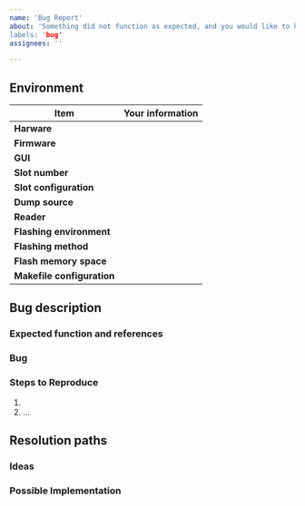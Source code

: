 ```yaml
---
name: 'Bug Report'
about: 'Something did not function as expected, and you would like to help fixing it.
labels: 'bug'
assignees: ''

---
```

<!-- Everything wrote in between such markers before and after this phrase are comments, will not be displayed, and are to be replaced or can be deleted. The rest is to let untouched, except where specified, or your report will be ugly. Use "Preview" tab just above to check how things will be displayed. -->
<!-- If you do not understand what is requested somewhere in here, please read Wiki pages and read other issues first. -->
## Environment
<!-- Write your information on the right column between the | | characters. Do not delete/modify any | character. If you need to use a | character in your writing, or code, put them between back-quotes, `like | this`. -->
|Item|Your information|
|---|---|
|**Harware**|<!-- Version of your hardware: RevE Rebooted, RevG, Other, I don't known. If you don't know, it's probably written on it under the Chameleon picture. As a reminder, this repositoty only supports RevE Rebooted for now -->
|**Firmware**|<!-- Write the full version name of your firmware. Use the "VERSION" command, or look at "Settings" tab in GUI. -->|
|**GUI**|<!-- Put a URL to file or repository source whre you found the GUI you are using to program or configure your ChameleonMini. If you do not use one and use commands only, type Terminal. Firmware in this repo is fully supported by rebootedGUI only. -->|
|**Slot number**|<!-- Put the slot number you are using when the bug appears, from 1 to 8. If it is not applicable, put N/A. -->|
|**Slot configuration**|<!-- Write the setting name of the slot you are using when the bug appears. The setting name might be one like "MF_CLASSIC_1K" or "MF_DETECTION", amongst the list found on wiki here: https://github.com/iceman1001/ChameleonMini-rebooted/wiki/Configurations. If it is not applicable, put N/A. -->|
|**Dump source**|<!-- If you are using a card dump on the slot when the bug appears, briefly describe where your dump come from (card source, how did you dump it). If it is not applicable, put N/A. -->|
|**Reader**|<!-- Briefly describe the reader or device to which you applied your ChameleonMini (brand, type, use case). If it is not applicable, put N/A. -->|
|**Flashing environment**|<!-- Briefly describe the environment from which you compile, flash and program your ChameleonMini (OS, version). If you use different ones from different activities, or could reproduce the bug on different environments, describe them all. If it is not applicable, put N/A. -->|
|**Flashing method**|<!-- How do you connect and flash your ChameleonMini to your computer to flash it. Please specify amongst: USB, AVRISPmkII, dfu-programmer, flash.bat, BOOT_LOADER_EXE.exe, other (describe). If it is not applicable, put N/A. -->|
|**Flash memory space**|<!-- How many flash memory space do you have in your device. Find this information with "SPI_FLASHINFO" command. -->|
|**Makefile configuration**|<!-- Tell which configuration/settings you tuned in Makefile. If it is not applicable or if you did not touch Makefile, put N/A. -->|

## Bug description
### Expected function and references
<!-- Please describe how things are supposed to work from your perspective. Do not hesitate to give URL or paths to this repository or Wiki pages to reference what you are trying to achieve. -->
### Bug
<!-- Please describe the bug you identified, i.e. in what ways it did not function as expected. -->
<!-- Give as much details as possible. Include commands, terminal output, and/or code lines where relevant, between back-quotes `like this` for a simple line, or between back-quotes paragraphs for multiple lines ``` LIKE THIS ```. -->
### Steps to Reproduce
<!-- Provide a link to a live example, images if relevant (GUI for instance), and/or an unambiguous set of actions to reproduce this bug. Include commands, terminal output, and/or code lines to reproduce, between back-quotes `like this` if relevant. -->
1.
2. ...

## Resolution paths
### Ideas
<!-- Describe any idea you have to fix the issue, if any. Put N/A if you do not have any. -->
### Possible Implementation
<!-- If you have any suggested implementation to fix the issue, including code, put it here between back-quotes paragraphs ``` LIKE THIS ```. Put N/A if you do not have any. -->

<!-- Thanks in advance for submitting a complete bug report -->


